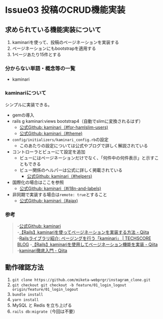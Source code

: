 # Issue03 投稿のCRUD機能実装

## 求められている機能実装について

1. kaminariを使って、投稿のページネーションを実装する
2. ページネーションにもbootstrapを適用する
3. 1ページあたり15件とする

### 分からない単語・概念等の一覧

- kaminari

### kaminariについて

シンプルに実装できる。  

- gemの導入
- rails g kaminari:views bootstrap4（自動でslimに変換されるはず）
  - [公式Github: kaminari（#for-hamlslim-users)](https://github.com/kaminari/kaminari#for-hamlslim-users)
  - [公式Github: kaminari（#theme)](https://github.com/kaminari/kaminari#themes)
- `config/initializers/kaminari_config.rb`の設定
  - このあたりの設定については公式やブログで詳しく解説されている
- コントローラとビューにて設定を追加
  - ビューにはページネーションだけでなく、「何件中の何件表示」と示すこともできる
  - ビュー関係のヘルパーは公式に詳しく掲載されている
    - [公式Github: kaminari（#helpers)](https://github.com/kaminari/kaminari#helpers)
- 国際化の場合はここを参照
  - [公式Github: kaminari（#i18n-and-labels)](https://github.com/kaminari/kaminari#i18n-and-labels)
- 非同期で実装する場合は`remote: true`とすること
  - [公式Github: kaminari（#ajax)](https://github.com/kaminari/kaminari#ajax-links-crazy-simple-but-works-perfectly)

### 参考

> -[公式Github: kaminari](https://github.com/kaminari/kaminari)  
> -[【Rails】kaminariを使ってページネーションを実装する方法 \- Qiita](https://qiita.com/tomo_k09/items/b9242b6795f867a1844f)  
> -[Railsライブラリ紹介: ページングを行う「kaminari」 \| TECHSCORE BLOG](https://www.techscore.com/blog/2013/01/07/rails%E3%83%A9%E3%82%A4%E3%83%96%E3%83%A9%E3%83%AA%E7%B4%B9%E4%BB%8B-%E3%83%9A%E3%83%BC%E3%82%B8%E3%83%B3%E3%82%B0%E3%82%92%E8%A1%8C%E3%81%86%E3%80%8Ckaminari%E3%80%8D/)
> -[【Rails】kaminariを使用してページネーション機能を実装 \- Qiita](https://qiita.com/ryota21/items/29fa282745afb1474059)
> -[kaminari徹底入門 \- Qiita](https://qiita.com/nysalor/items/77b9d6bc5baa41ea01f3)  

## 動作確認方法

1. `git clone https://github.com/miketa-webprgr/instagram_clone.git`
2. `git checkout git checkout -b feature/01_login_logout origin/feature/01_login_logout`
3. `bundle install`
4. `yarn install`
5. MySQL と Redis を立ち上げる
6. `rails db:migrate`（今回は不要）  
